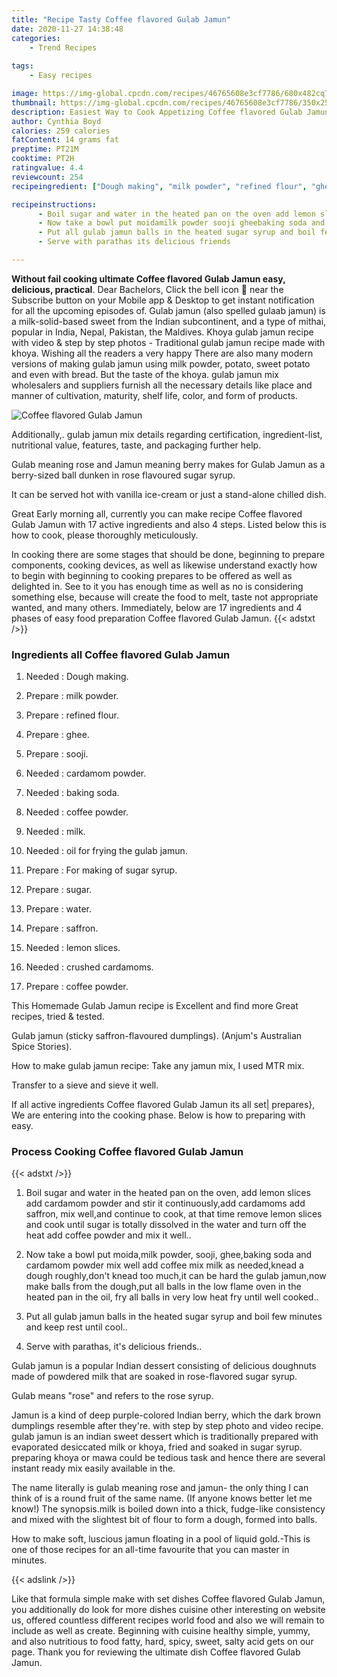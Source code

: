 ```yaml
---
title: "Recipe Tasty Coffee flavored Gulab Jamun"
date: 2020-11-27 14:38:48
categories:
    - Trend Recipes
    
tags:
    - Easy recipes

image: https://img-global.cpcdn.com/recipes/46765608e3cf7786/680x482cq70/coffee-flavored-gulab-jamun-recipe-main-photo.jpg
thumbnail: https://img-global.cpcdn.com/recipes/46765608e3cf7786/350x250cq70/coffee-flavored-gulab-jamun-recipe-main-photo.jpg
description: Easiest Way to Cook Appetizing Coffee flavored Gulab Jamun with 17 ingredients and 4 stages of easy cooking.
author: Cynthia Boyd
calories: 259 calories
fatContent: 14 grams fat
preptime: PT21M
cooktime: PT2H
ratingvalue: 4.4
reviewcount: 254
recipeingredient: ["Dough making", "milk powder", "refined flour", "ghee", "sooji", "cardamom powder", "baking soda", "coffee powder", "milk", "oil for frying the gulab jamun", "For making of sugar syrup", "sugar", "water", "saffron", "lemon slices", "crushed cardamoms", "coffee powder"]

recipeinstructions: 
      - Boil sugar and water in the heated pan on the oven add lemon slices add cardamom powder and stir it continuouslyadd cardamoms add saffron mix welland continue to cook at that time remove lemon slices and cook until sugar is totally dissolved in the water and turn off the heat add coffee powder and mix it well 
      - Now take a bowl put moidamilk powder sooji gheebaking soda and cardamom powder mix well add coffee mix milk as neededknead a dough roughlydont knead too muchit can be hard the gulab jamunnow make balls from the doughput all balls in the low flame oven in the heated pan in the oil fry all balls in very low heat fry until well cooked 
      - Put all gulab jamun balls in the heated sugar syrup and boil few minutes and keep rest until cool 
      - Serve with parathas its delicious friends

---
```




**Without fail cooking ultimate Coffee flavored Gulab Jamun easy, delicious, practical**. Dear Bachelors, Click the bell icon 🔔 near the Subscribe button on your Mobile app &amp; Desktop to get instant notification for all the upcoming episodes of. Gulab jamun (also spelled gulaab jamun) is a milk-solid-based sweet from the Indian subcontinent, and a type of mithai, popular in India, Nepal, Pakistan, the Maldives. Khoya gulab jamun recipe with video &amp; step by step photos - Traditional gulab jamun recipe made with khoya. Wishing all the readers a very happy There are also many modern versions of making gulab jamun using milk powder, potato, sweet potato and even with bread. But the taste of the khoya. gulab jamun mix wholesalers and suppliers furnish all the necessary details like place and manner of cultivation, maturity, shelf life, color, and form of products.


![Coffee flavored Gulab Jamun](https://img-global.cpcdn.com/recipes/46765608e3cf7786/680x482cq70/coffee-flavored-gulab-jamun-recipe-main-photo.jpg "Coffee flavored Gulab Jamun")



Additionally,. gulab jamun mix details regarding certification, ingredient-list, nutritional value, features, taste, and packaging further help.

Gulab meaning rose and Jamun meaning berry makes for Gulab Jamun as a berry-sized ball dunken in rose flavoured sugar syrup.

It can be served hot with vanilla ice-cream or just a stand-alone chilled dish.


Great Early morning all, currently you can make recipe Coffee flavored Gulab Jamun with 17 active ingredients and also 4 steps. Listed below this is how to cook, please thoroughly meticulously.

In cooking there are some stages that should be done, beginning to prepare components, cooking devices, as well as likewise understand exactly how to begin with beginning to cooking prepares to be offered as well as delighted in. See to it you has enough time as well as no is considering something else, because will create the food to melt, taste not appropriate wanted, and many others. Immediately, below are 17 ingredients and 4 phases of easy food preparation Coffee flavored Gulab Jamun.
{{< adstxt />}}

### Ingredients all Coffee flavored Gulab Jamun


1. Needed  : Dough making.

1. Prepare  : milk powder.

1. Prepare  : refined flour.

1. Prepare  : ghee.

1. Prepare  : sooji.

1. Needed  : cardamom powder.

1. Needed  : baking soda.

1. Needed  : coffee powder.

1. Needed  : milk.

1. Needed  : oil for frying the gulab jamun.

1. Prepare  : For making of sugar syrup.

1. Prepare  : sugar.

1. Prepare  : water.

1. Prepare  : saffron.

1. Needed  : lemon slices.

1. Needed  : crushed cardamoms.

1. Prepare  : coffee powder.


This Homemade Gulab Jamun recipe is Excellent and find more Great recipes, tried &amp; tested.

Gulab jamun (sticky saffron-flavoured dumplings). (Anjum&#39;s Australian Spice Stories).

How to make gulab jamun recipe: Take any jamun mix, I used MTR mix.

Transfer to a sieve and sieve it well.


If all active ingredients Coffee flavored Gulab Jamun its all set| prepares}, We are entering into the cooking phase. Below is how to preparing with easy.

### Process Cooking Coffee flavored Gulab Jamun

{{< adstxt />}}


1. Boil sugar and water in the heated pan on the oven, add lemon slices add cardamom powder and stir it continuously,add cardamoms add saffron, mix well,and continue to cook, at that time remove lemon slices and cook until sugar is totally dissolved in the water and turn off the heat add coffee powder and mix it well..



1. Now take a bowl put moida,milk powder, sooji, ghee,baking soda and cardamom powder mix well add coffee mix milk as needed,knead a dough roughly,don&#39;t knead too much,it can be hard the gulab jamun,now make balls from the dough,put all balls in the low flame oven in the heated pan in the oil, fry all balls in very low heat fry until well cooked..



1. Put all gulab jamun balls in the heated sugar syrup and boil few minutes and keep rest until cool..



1. Serve with parathas, it&#39;s delicious friends..




Gulab jamun is a popular Indian dessert consisting of delicious doughnuts made of powdered milk that are soaked in rose-flavored sugar syrup.

Gulab means &#34;rose&#34; and refers to the rose syrup.

Jamun is a kind of deep purple-colored Indian berry, which the dark brown dumplings resemble after they&#39;re. with step by step photo and video recipe. gulab jamun is an indian sweet dessert which is traditionally prepared with evaporated desiccated milk or khoya, fried and soaked in sugar syrup. preparing khoya or mawa could be tedious task and hence there are several instant ready mix easily available in the.

The name literally is gulab meaning rose and jamun- the only thing I can think of is a round fruit of the same name. (If anyone knows better let me know!) The synopsis.milk is boiled down into a thick, fudge-like consistency and mixed with the slightest bit of flour to form a dough, formed into balls.

How to make soft, luscious jamun floating in a pool of liquid gold.-This is one of those recipes for an all-time favourite that you can master in minutes.


{{< adslink />}}

Like that formula simple make with set dishes Coffee flavored Gulab Jamun, you additionally do look for more dishes cuisine other interesting on website us, offered countless different recipes world food and also we will remain to include as well as create. Beginning with cuisine healthy simple, yummy, and also nutritious to food fatty, hard, spicy, sweet, salty acid gets on our page. Thank you for reviewing the ultimate dish Coffee flavored Gulab Jamun.
